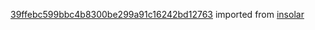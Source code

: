 [39ffebc599bbc4b8300be299a91c16242bd12763](https://github.com/insolar/insolar/commit/39ffebc599bbc4b8300be299a91c16242bd12763) imported from [insolar](https://github.com/insolar/insolar)
